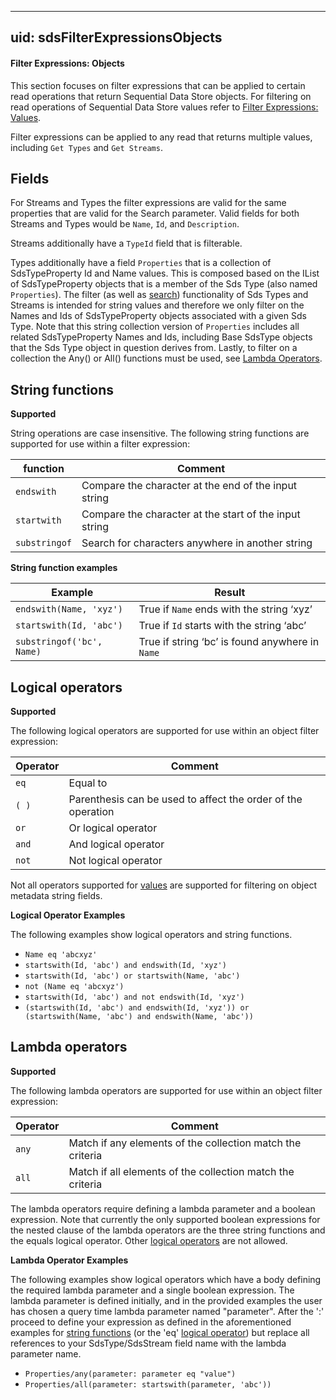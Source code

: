 
---
uid: sdsFilterExpressionsObjects
---

#### <a name="Sds_Filter_expressions_objects_topic">Filter Expressions: Objects</a>

This section focuses on filter expressions that can be applied to certain read operations that return Sequential Data Store objects. For filtering on read operations of Sequential Data Store values refer to [Filter Expressions: Values](xref:sdsFilterExpressions#Sds_Filter_expressions_topic).

Filter expressions can be applied to any read that returns multiple values, including 
``Get Types`` and ``Get Streams``. 


Fields
------------
For Streams and Types the filter expressions are valid for the same properties that are valid for the Search parameter. Valid fields 
for both Streams and Types would be ``Name``, ``Id``, and ``Description``. 

Streams additionally have a ``TypeId`` field that is filterable.

Types additionally have a field ``Properties`` that is a collection of SdsTypeProperty Id and Name values. This is composed based on the IList of SdsTypeProperty objects that is a member of the Sds Type (also named ``Properties``). The filter (as well as [search](xref:sdsSearching#qisearchingtopic)) functionality of Sds Types and Streams is intended for string values and therefore we only filter on the Names and Ids of SdsTypeProperty objects associated with a given Sds Type. Note that this string collection version of ``Properties`` includes all related SdsTypeProperty Names and Ids, including Base SdsType objects that the Sds Type object in question derives from. Lastly, to filter on a collection the Any() or All() functions must be used, see [Lambda Operators](#Sds_Filter_expressions_objects_lambda_operators_topic).

## <a name="Sds_Filter_expressions_objects_string_functions_topic"></a>String functions

**Supported**

String operations are case insensitive. The following string functions are supported for use within a
filter expression:

| function      | Comment                                                         |
|---------------|-----------------------------------------------------------------|
| ``endswith``  | Compare the character at the end of the input string            |
| ``startwith`` | Compare the character at the start of the input string          |
|``substringof``| Search for characters anywhere in another string                |

**String function examples**

|Example                                      |Result                                                           |
|---------------------------------------------|-----------------------------------------------------------------|
|``endswith(Name, 'xyz')``                  |True if ``Name`` ends with the string ‘xyz’                |
|``startswith(Id, 'abc')``                 |True if ``Id`` starts with the string ‘abc’              |
|``substringof('bc', Name)``                 |True if string ‘bc’ is found anywhere in ``Name``         |


## <a name="Sds_Filter_expressions_objects_logical_operators_topic"></a>Logical operators

**Supported**

The following logical operators are supported for use within an object filter
expression:

| Operator   | Comment                                             |
|------------|-----------------------------------------------------|
| ``eq``     | Equal to                                            |
| ``( )``    | Parenthesis can be used to affect the order of the operation|
| ``or``     | Or logical operator                                 |
| ``and``    | And logical operator                                |
| ``not``    | Not logical operator                                |

Not all operators supported for [values](xref:sdsFilterExpressions#Sds_Filter_expressions_topic) are 
supported for filtering on object metadata string fields.

**Logical Operator Examples**

The following examples show logical operators and string functions.

- ``Name eq 'abcxyz'``
- ``startswith(Id, 'abc') and endswith(Id, 'xyz')``
- ``startswith(Id, 'abc') or startswith(Name, 'abc')``
- ``not (Name eq 'abcxyz')``
- ``startswith(Id, 'abc') and not endswith(Id, 'xyz')``
- ``(startswith(Id, 'abc') and endswith(Id, 'xyz')) or (startswith(Name, 'abc') and endswith(Name, 'abc'))``

## <a name="Sds_Filter_expressions_objects_lambda_operators_topic"></a>Lambda operators

**Supported**

The following lambda operators are supported for use within an object filter
expression:

| Operator   | Comment                                             |
|------------|-----------------------------------------------------|
| ``any``    | Match if any elements of the collection match the criteria|
| ``all``    | Match if all elements of the collection match the criteria|

The lambda operators require defining a lambda parameter and a boolean expression. Note that currently the only supported boolean expressions for the nested clause of the lambda operators are the three string functions and the equals logical operator. Other [logical operators](#Sds_Filter_expressions_objects_logical_operators_topic) are not allowed.

**Lambda Operator Examples**

The following examples show logical operators which have a body defining the required lambda parameter and a single boolean expression. The lambda parameter is defined initially, and in the provided examples the user has chosen a query time lambda parameter named "parameter". After the ':' proceed to define your expression as defined in the aforementioned examples for [string functions](#Sds_Filter_expressions_objects_string_functions_topic) (or the 'eq' [logical operator](#Sds_Filter_expressions_objects_logical_operators_topic)) but replace all references to your SdsType/SdsStream field name with the lambda parameter name.

- ``Properties/any(parameter: parameter eq "value")``
- ``Properties/all(parameter: startswith(parameter, 'abc'))``
